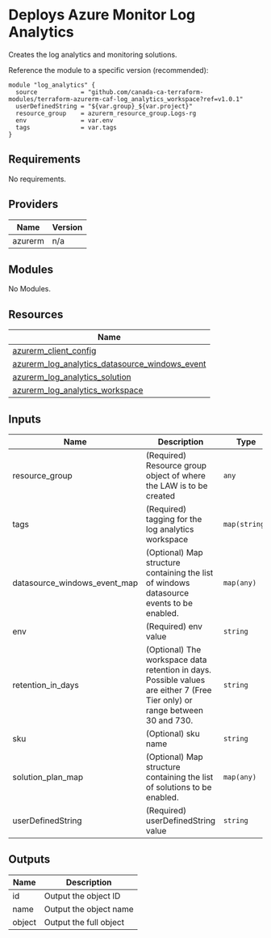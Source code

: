 # Deploys Azure Monitor Log Analytics   
Creates the log analytics and monitoring solutions.

Reference the module to a specific version (recommended):
```hcl
module "log_analytics" {
  source            = "github.com/canada-ca-terraform-modules/terraform-azurerm-caf-log_analytics_workspace?ref=v1.0.1"
  userDefinedString = "${var.group}_${var.project}"
  resource_group    = azurerm_resource_group.Logs-rg
  env               = var.env
  tags              = var.tags
}
```

## Requirements

No requirements.

## Providers

| Name | Version |
|------|---------|
| azurerm | n/a |

## Modules

No Modules.

## Resources

| Name |
|------|
| [azurerm_client_config](https://registry.terraform.io/providers/hashicorp/azurerm/latest/docs/data-sources/client_config) |
| [azurerm_log_analytics_datasource_windows_event](https://registry.terraform.io/providers/hashicorp/azurerm/latest/docs/resources/log_analytics_datasource_windows_event) |
| [azurerm_log_analytics_solution](https://registry.terraform.io/providers/hashicorp/azurerm/latest/docs/resources/log_analytics_solution) |
| [azurerm_log_analytics_workspace](https://registry.terraform.io/providers/hashicorp/azurerm/latest/docs/resources/log_analytics_workspace) |

## Inputs

| Name | Description | Type | Default | Required |
|------|-------------|------|---------|:--------:|
| resource\_group | (Required) Resource group object of where the LAW is to be created | `any` | n/a | yes |
| tags | (Required) tagging for the log analytics workspace | `map(string)` | n/a | yes |
| datasource\_windows\_event\_map | (Optional) Map structure containing the list of windows datasource events to be enabled. | `map(any)` | `{}` | no |
| env | (Required) env value | `string` | `""` | no |
| retention\_in\_days | (Optional) The workspace data retention in days. Possible values are either 7 (Free Tier only) or range between 30 and 730. | `string` | `""` | no |
| sku | (Optional) sku name | `string` | `"PerGB2018"` | no |
| solution\_plan\_map | (Optional) Map structure containing the list of solutions to be enabled. | `map(any)` | `{}` | no |
| userDefinedString | (Required) userDefinedString value | `string` | `""` | no |

## Outputs

| Name | Description |
|------|-------------|
| id | Output the object ID |
| name | Output the object name |
| object | Output the full object |

